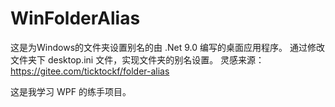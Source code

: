 # WinFolderAlias

这是为Windows的文件夹设置别名的由 .Net 9.0 编写的桌面应用程序。
通过修改文件夹下 desktop.ini 文件，实现文件夹的别名设置。
灵感来源：<https://gitee.com/ticktockf/folder-alias>

这是我学习 WPF 的练手项目。
